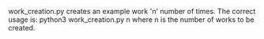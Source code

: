 work_creation.py creates an example work 'n' number of times.
The correct usage is:
python3 work_creation.py n
where n is the number of works to be created.